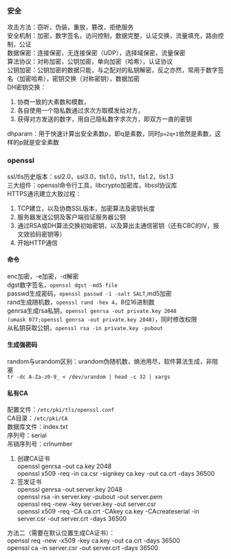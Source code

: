 ### 安全
攻击方法：窃听，伪装，重放，篡改，拒绝服务  
安全机制：加密，数字签名，访问控制，数据完整，认证交换，流量填充，路由控制，公证  
数据保密：连接保密，无连接保密（UDP），选择域保密，流量保密  
算法协议：对称加密，公钥加密，单向加密（哈希），认证协议  
公钥加密：公钥加密的数据只能，与之配对的私钥解密，反之亦然，常用于数字签名（加密哈希），密钥交换（对称密钥），数据加密  
DH密钥交换：  
1. 协商一致的大素数和模数，  
2. 各自使用一个隐私数通过求次方取模发给对方，  
3. 获得对方发送的数字，用自己隐私数字求次方，即双方一直的密钥  

dhparam：用于快速计算出安全素数p，即q是素数，同时`p=2q+1`依然是素数，这样的p就是安全素数  
### openssl
ssl/tls历史版本：ssl2.0，ssl3.0，tls1.0，tls1.1，tls1.2，tls1.3  
三大组件：openssl命令行工具，libcrypto加密库，libssl协议库  
HTTPS通讯建立大致过程：  
1. TCP建立，以及协商SSL版本，加密算法及密钥长度  
2. 服务器发送公钥及客户端验证服务器公钥  
3. 通过RSA或DH算法交换初始密钥，以及算出主通信密钥（还有CBC的IV，报文效验码密钥等）  
4. 开始HTTP通信  

#### 命令
enc加密，-e加密，-d解密  
dgst数字签名，`openssl dgst -md5 file`  
passwd生成密码，`openssl passwd -1 -salt SALT`,md5加密  
rand生成随机数，`openssl rand -hex 4`，8位16进制数  
genrsa生成rsa私钥，`openssl genrsa -out private.key 2048`  
`(umask 077;openssl genrsa -out private.key 2048)`，同时修改权限  
从私钥获取公钥，`openssl rsa -in private.key -pubout`  
#### 生成强密码
random与urandom区别：urandom伪随机数，熵池用尽，软件算法生成，非阻塞  
`tr -dc A-Za-z0-9_ < /dev/urandom | head -c 32 | xargs`  
#### 私有CA
配置文件：`/etc/pki/tls/openssl.conf`  
CA目录：`/etc/pki/CA`  
数据库文件：index.txt  
序列号：serial  
吊销序列号：crlnumber  

1. 创建CA证书  
openssl genrsa -out ca.key 2048  
openssl x509 -req -in ca.csr -signkey ca.key -out ca.crt -days 36500  
2. 签发证书  
openssl genrsa -out server.key 2048  
openssl rsa -in server.key -pubout -out server.pem  
openssl req -new -key server.key -out server.csr  
openssl x509 -req -CA ca.crt -CAkey ca.key -CAcreateserial -in server.csr -out server.crt -days 36500  

方法二（需要在默认位置生成CA证书）：  
openssl req -new -x509 -key ca.key -out ca.crt -days 36500  
openssl ca -in server.csr -out server.crt -days 36500  
